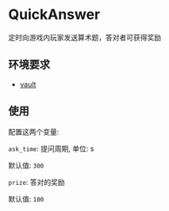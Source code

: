 # QuickAnswer

定时向游戏内玩家发送算术题，答对者可获得奖励

## 环境要求

- [vault](https://github.com/zhang-anzhi/MCDReforgedPlugins/tree/master/vault)

## 使用

配置这两个变量:

`ask_time`: 提问周期, 单位: s

默认值: `300`

`prize`: 答对的奖励

默认值: `100`
